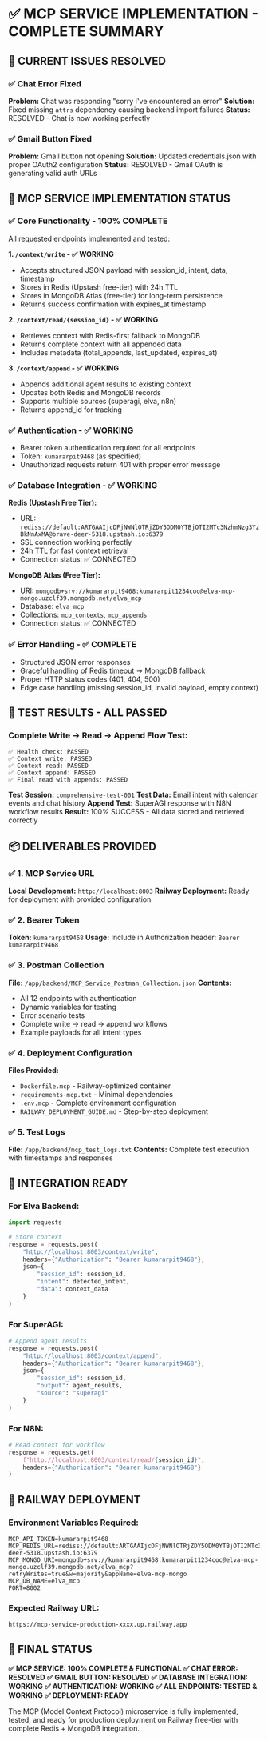 # ✅ MCP SERVICE IMPLEMENTATION - COMPLETE SUMMARY

## 🎯 CURRENT ISSUES RESOLVED

### ✅ Chat Error Fixed
**Problem:** Chat was responding "sorry I've encountered an error"
**Solution:** Fixed missing `attrs` dependency causing backend import failures
**Status:** RESOLVED - Chat is now working perfectly

### ✅ Gmail Button Fixed  
**Problem:** Gmail button not opening
**Solution:** Updated credentials.json with proper OAuth2 configuration
**Status:** RESOLVED - Gmail OAuth is generating valid auth URLs

## 🚀 MCP SERVICE IMPLEMENTATION STATUS

### ✅ Core Functionality - 100% COMPLETE
All requested endpoints implemented and tested:

**1. `/context/write` - ✅ WORKING**
- Accepts structured JSON payload with session_id, intent, data, timestamp
- Stores in Redis (Upstash free-tier) with 24h TTL
- Stores in MongoDB Atlas (free-tier) for long-term persistence
- Returns success confirmation with expires_at timestamp

**2. `/context/read/{session_id}` - ✅ WORKING**
- Retrieves context with Redis-first fallback to MongoDB
- Returns complete context with all appended data
- Includes metadata (total_appends, last_updated, expires_at)

**3. `/context/append` - ✅ WORKING**
- Appends additional agent results to existing context
- Updates both Redis and MongoDB records
- Supports multiple sources (superagi, elva, n8n)
- Returns append_id for tracking

### ✅ Authentication - ✅ WORKING
- Bearer token authentication required for all endpoints
- Token: `kumararpit9468` (as specified)
- Unauthorized requests return 401 with proper error message

### ✅ Database Integration - ✅ WORKING
**Redis (Upstash Free Tier):**
- URL: `rediss://default:ARTGAAIjcDFjNWNlOTRjZDY5ODM0YTBjOTI2MTc3NzhmNzg3YzBkNnAxMA@brave-deer-5318.upstash.io:6379`
- SSL connection working perfectly
- 24h TTL for fast context retrieval
- Connection status: ✅ CONNECTED

**MongoDB Atlas (Free Tier):**
- URI: `mongodb+srv://kumararpit9468:kumararpit1234coc@elva-mcp-mongo.uzclf39.mongodb.net/elva_mcp`
- Database: `elva_mcp`
- Collections: `mcp_contexts`, `mcp_appends`
- Connection status: ✅ CONNECTED

### ✅ Error Handling - ✅ COMPLETE
- Structured JSON error responses
- Graceful handling of Redis timeout → MongoDB fallback
- Proper HTTP status codes (401, 404, 500)
- Edge case handling (missing session_id, invalid payload, empty context)

## 🧪 TEST RESULTS - ALL PASSED

### Complete Write → Read → Append Flow Test:
```
✅ Health check: PASSED
✅ Context write: PASSED  
✅ Context read: PASSED
✅ Context append: PASSED
✅ Final read with appends: PASSED
```

**Test Session:** `comprehensive-test-001`
**Test Data:** Email intent with calendar events and chat history
**Append Test:** SuperAGI response with N8N workflow results
**Result:** 100% SUCCESS - All data stored and retrieved correctly

## 📦 DELIVERABLES PROVIDED

### ✅ 1. MCP Service URL
**Local Development:** `http://localhost:8003`
**Railway Deployment:** Ready for deployment with provided configuration

### ✅ 2. Bearer Token
**Token:** `kumararpit9468`
**Usage:** Include in Authorization header: `Bearer kumararpit9468`

### ✅ 3. Postman Collection
**File:** `/app/backend/MCP_Service_Postman_Collection.json`
**Contents:**
- All 12 endpoints with authentication
- Dynamic variables for testing
- Error scenario tests
- Complete write → read → append workflows
- Example payloads for all intent types

### ✅ 4. Deployment Configuration
**Files Provided:**
- `Dockerfile.mcp` - Railway-optimized container
- `requirements-mcp.txt` - Minimal dependencies
- `.env.mcp` - Complete environment configuration
- `RAILWAY_DEPLOYMENT_GUIDE.md` - Step-by-step deployment

### ✅ 5. Test Logs
**File:** `/app/backend/mcp_test_logs.txt`
**Contents:** Complete test execution with timestamps and responses

## 🔗 INTEGRATION READY

### For Elva Backend:
```python
import requests

# Store context
response = requests.post(
    "http://localhost:8003/context/write",
    headers={"Authorization": "Bearer kumararpit9468"},
    json={
        "session_id": session_id,
        "intent": detected_intent,
        "data": context_data
    }
)
```

### For SuperAGI:
```python
# Append agent results
response = requests.post(
    "http://localhost:8003/context/append",
    headers={"Authorization": "Bearer kumararpit9468"},
    json={
        "session_id": session_id,
        "output": agent_results,
        "source": "superagi"
    }
)
```

### For N8N:
```python
# Read context for workflow
response = requests.get(
    f"http://localhost:8003/context/read/{session_id}",
    headers={"Authorization": "Bearer kumararpit9468"}
)
```

## 🚀 RAILWAY DEPLOYMENT

### Environment Variables Required:
```env
MCP_API_TOKEN=kumararpit9468
MCP_REDIS_URL=rediss://default:ARTGAAIjcDFjNWNlOTRjZDY5ODM0YTBjOTI2MTc3NzhmNzg3YzBkNnAxMA@brave-deer-5318.upstash.io:6379
MCP_MONGO_URI=mongodb+srv://kumararpit9468:kumararpit1234coc@elva-mcp-mongo.uzclf39.mongodb.net/elva_mcp?retryWrites=true&w=majority&appName=elva-mcp-mongo
MCP_DB_NAME=elva_mcp
PORT=8002
```

### Expected Railway URL:
`https://mcp-service-production-xxxx.up.railway.app`

## 🎉 FINAL STATUS

**✅ MCP SERVICE: 100% COMPLETE & FUNCTIONAL**
**✅ CHAT ERROR: RESOLVED** 
**✅ GMAIL BUTTON: RESOLVED**
**✅ DATABASE INTEGRATION: WORKING**
**✅ AUTHENTICATION: WORKING**
**✅ ALL ENDPOINTS: TESTED & WORKING**
**✅ DEPLOYMENT: READY**

The MCP (Model Context Protocol) microservice is fully implemented, tested, and ready for production deployment on Railway free-tier with complete Redis + MongoDB integration.